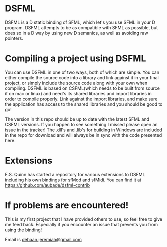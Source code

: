 DSFML
=====

DSFML is a D static binding of SFML, which let's you use SFML in your D program. DSFML attempts to be as compatible with SFML as possible, but does so in a D way by using new D semanics, as well as avoiding raw pointers. 



Compiling a project using DSFML
===

You can use DSFML in one of two ways, both of which are simple. You can either compile the source code into a library and link against it in your final project, or simply include the source code along with your own when compiling. DSFML is based on CSFML(which needs to be built from source if on mac or linux) and need's its shared libraries and import libraries in order to compile properly. Link against the import libraries, and make sure the application has access to the shared libraries and you should be good to go! 

The version in this repo should be up to date with the latest SFML and CSFML versions. If you happen to see something I missed please open an issue in the tracker! The .dll's and .lib's for building in Windows are included in the repo for download and will always be in sync with the code presented here.



Extensions
===

E.S. Quinn has started a repository for various extensions to DSFML including his own bindings for sfMod and sfMidi.
You can find it at <https://github.com/aubade/dsfml-contrib>



If problems are encountered!
===

This is my first project that I have provided others to use, so feel free to give me feed back. Especially if you encounter an issue that prevents you from using the binding!

Email is <dehaan.jeremiah@gmail.com>
